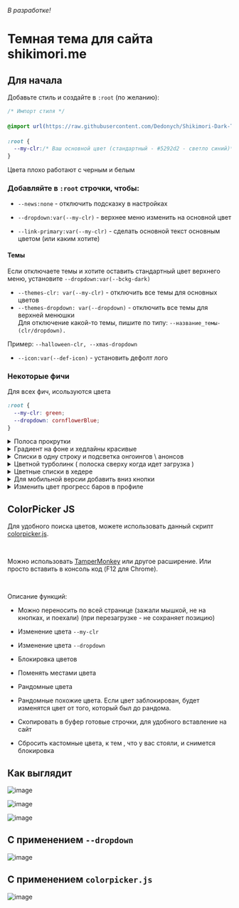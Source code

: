 _В разработке!_

# Темная тема для сайта shikimori.me

## Для начала

Добавьте стиль и создайте в `:root` (по желанию):

```css
/* Импорт стиля */

@import url(https://raw.githubusercontent.com/Dedonych/Shikimori-Dark-Theme/master/shikimori_dark.css);

:root {
  --my-clr:/* Ваш основной цвет (стандартный - #5292d2 - светло синий)*/ ;
}
```

Цвета плохо работают с черным и белым

### Добавляйте в `:root` строчки, чтобы:<br>

- `--news:none` - отключить подсказку в настройках <br>

- `--dropdown:var(--my-clr)` - верхнее меню изменить на основной цвет<br>

- `--link-primary:var(--my-clr)` - сделать основной текст основным цветом (или каким хотите)<br>

#### Темы

Если отключаете темы и хотите оставить стандартный цвет верхнего меню, установите `--dropdown:var(--bckg-dark)`

- `--themes-clr: var(--my-clr)` - отключить все темы для основных цветов <br>
- `--themes-dropdown: var(--dropdown)` - отключить все темы для верхней менюшки <br>
Для отключение какой-то темы, пишите по типу: `--название_темы-(clr/dropdown).` 

Пример: `--halloween-clr, --xmas-dropdown`
- `--icon:var(--def-icon)` - установить дефолт лого

### Некоторые фичи

Для всех фич, исользуются цвета

```css
:root {
  --my-clr: green;
  --dropdown: cornflowerBlue;
}
```
<details>
	<summary>Полоса прокрутки</summary>

```scss
::-webkit-scrollbar {
  width: 8px;
}
::-webkit-scrollbar-thumb {
  background: var(--dropdown);
}
```

</details>

<details>
	<summary>Градиент на фоне и хедлайны красивые</summary>

```scss
/* убрать фон */
.l-page {
  background-color: #0000;
}

/* gradient background: !important для всех разрешений */
body {
  --_b-l: color-mix(in srgb, var(--my-clr), #000 75%);
  --_b-r: color-mix(in srgb, var(--dropdown), #000 75%);
  background: linear-gradient(90deg, var(--_b-l), var(--_b-r)) !important;
}

/* хедлайны */
.subheadline,
.midheadline,
.headline {
  background-color: #0000;
  border: 0;
  border-bottom: 2px solid currentColor !important;

  /* треугольник заменить на ссылку */
  & > a:before {
    content: "\01f517";
  }
}
```

![image](./posters/features/grad_head.png)

</details>

<details>
	<summary>Списки в одну строку и подсветка онгоингов \ анонсов</summary>

```scss
/* Списки: одна строка */
tr.user_rate {
  border-bottom: 1px solid #555;
}
tr.user_rate .name {
  display: flex;
  flex-wrap: wrap;
  position: relative;
  a {
    overflow: hidden;
    display: -webkit-box;
    -webkit-box-orient: vertical;
    -webkit-line-clamp: 1;
  }
  &:has(.rewatches:not(:empty)) a {
    max-width: calc(100% - 150px);
  }

  .rate-text {
    width: 100%;
    div {
      border-top: 1px dashed #555;
      padding-top: 2px;
      color: var(--txt-secondary-dark);
    }
  }
}

/* Подсветка онгоингов \ анонсов */
tr.user_rate :is(.anons, .ongoing) {
  display: none;
}
tr.user_rate:has(.anons) {
  background: #ff851b43;
  &:hover {
    background: #d36b1043 !important;
  }
}
tr.user_rate:has(.ongoing) {
  background: #2ecc4043;
  &:hover {
    background: #1b9e2b43 !important;
  }
}
/* ховер на обичке в списке */
.p-user_rates-index .list-lines .selectable:hover {
  background-color: #0006;
}
```

![image](./posters/features/list_one_colrd.png)

</details>

<details>
	<summary>Цветной турболинк ( полоска сверху когда идет загрузка )</summary>
	
```scss
@media all {
  .turbolinks-progress-bar {
    background: var(--clr-main-light) !important;
    -webkit-box-shadow: 0 0 8px var(--my-clr) !important;
    box-shadow: 0 0 10px var(--my-clr) !important;
  }
}
```
</details>
<details>
	<summary>Цветные списки в хедере</summary>
	
```scss
.l-top_menu-v2 .submenu {
  border: 0;
  border-radius: 0 0 8px 8px;
  --c20: color-mix(in srgb, var(--dropdown), #000 20%);
  --c30: color-mix(in srgb, var(--dropdown), #000 30%);
  --c40: color-mix(in srgb, var(--dropdown), #000 40%);
  & > .legend { background-color: var(--c30); }
  & > a {
    background-color: var(--c20);
    &:hover,
    &:active { background-color: var(--c40); }
  }
}
```

![image](./posters/features/submenu_colrd.png)

</details>

<details>
	<summary>Для мобильной версии добавить вниз кнопки</summary>

```scss
@media screen and (max-width: 767px) {
  body {
    margin-bottom: 48px;
    --icon-width: calc(calc(100vw / 5));
  }
  :is(
      .icon-profile,
      .icon-anime_list,
      .icon-manga_list,
      .icon-mail,
      .icon-settings
    ) {
    &::after {
      font-family: shikimori;
      position: fixed;
      bottom: 0;
      width: var(--icon-width);
      height: 48px;
      left: calc(var(--icon-width) * var(--icon-left));
      background-color: var(--dropdown);
      text-align: center;
      font-size: 1.5rem;
      z-index: 2;
    }
    &:focus:after {
      background: color-mix(in srgb, var(--dropdown) 70%, white);
    }
  }
  .icon-anime_list:after {
    --icon-left: 0;
    content: "\eba5";
  }
  .icon-manga_list:after {
    --icon-left: 1;
    content: "\eba6";
  }
  .icon-profile:after {
    --icon-left: 2;
    content: "\e849";
    font-size: 2.5em;
  }
  .icon-mail:after {
    --icon-left: 3;
    content: "\e81f";
  }
  .icon-settings:after {
    --icon-left: 4;
    content: "\e822";
  }
  /* смс анрид */
  .l-top_menu-v2 .menu-dropdown > span[data-unread_count]:after {
    position: fixed;
    z-index: 3;
    top: auto;
    bottom: 24px;
                   /*  позиция смс \/  */
    left: calc(var(--icon-width) * 3 + calc(var(--icon-width) / 2));
  }
}
```

![image](./posters/features/mobile.png)

</details>

<details>
	<summary>Изменить цвет прогресс баров в профиле</summary>

```scss
:root {
  /* График активности */
  --bar-main: purple;
}
/* Полоски */
.b-stats_bar {
  &.anime {
    --first: #b49602;
  }
  &.manga {
    --first: rgb(241, 44, 124);
  }
  &.lifetime {
    --first: red;
  }
}
```

![image](./posters/features/bars.png)

</details>

## ColorPicker JS

Для удобного поиска цветов, можете использовать данный скрипт [colorpicker.js](colorpicker.js).

<br>

Можно использовать [TamperMonkey](https://www.tampermonkey.net/) или другое расширение. Или просто вставить в консоль код (F12 для Chrome).

<br>

Описание функций:

- Можно переносить по всей странице (зажали мышкой, не на кнопках, и поехали) (при перезагрузке - не сохраняет позицию)

- Изменение цвета `--my-clr`

- Изменение цвета `--dropdown`

- Блокировка цветов

- Поменять местами цвета

- Рандомные цвета

- Рандомные похожие цвета. Если цвет заблокирован, будет изменятся цвет от того, который был до рандома.

- Скопировать в буфер готовые строчки, для удобного вставление на сайт

- Сбросить кастомные цвета, к тем , что у вас стояли, и снимется блокировка

## Как выглядит

![image](./posters/main.png)

![image](./posters/profile.png)

![image](./posters/title.png)

## С применением `--dropdown`

![image](./posters/colored.png)

## С применением `colorpicker.js`

![image](./posters/colorpicker.png)
